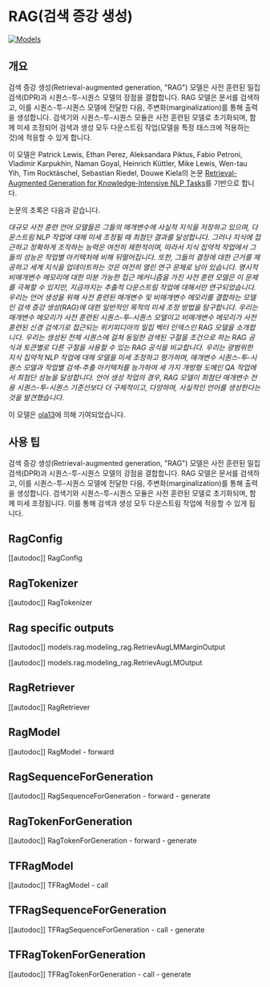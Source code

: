 <!--Copyright 2020 The HuggingFace Team. All rights reserved.

Licensed under the Apache License, Version 2.0 (the "License"); you may not use this file except in compliance with
the License. You may obtain a copy of the License at

http://www.apache.org/licenses/LICENSE-2.0

Unless required by applicable law or agreed to in writing, software distributed under the License is distributed on
an "AS IS" BASIS, WITHOUT WARRANTIES OR CONDITIONS OF ANY KIND, either express or implied. See the License for the
specific language governing permissions and limitations under the License.

⚠️ Note that this file is in Markdown but contain specific syntax for our doc-builder (similar to MDX) that may not be
rendered properly in your Markdown viewer.

-->

# RAG(검색 증강 생성)

<div class="flex flex-wrap space-x-1">
<a href="https://huggingface.co/models?filter=rag">
<img alt="Models" src="https://img.shields.io/badge/All_model_pages-rag-blueviolet">
</a>
</div>

## 개요

검색 증강 생성(Retrieval-augmented generation, "RAG") 모델은 사전 훈련된 밀집 검색(DPR)과 시퀀스-투-시퀀스 모델의 장점을 결합합니다. RAG 모델은 문서를 검색하고, 이를 시퀀스-투-시퀀스 모델에 전달한 다음, 주변화(marginalization)를 통해 출력을 생성합니다. 검색기와 시퀀스-투-시퀀스 모듈은 사전 훈련된 모델로 초기화되며, 함께 미세 조정되어 검색과 생성 모두 다운스트림 작업(모델을 특정 태스크에 적용하는 것)에 적응할 수 있게 합니다.

이 모델은 Patrick Lewis, Ethan Perez, Aleksandara Piktus, Fabio Petroni, Vladimir Karpukhin, Naman Goyal, Heinrich Küttler, Mike Lewis, Wen-tau Yih, Tim Rocktäschel, Sebastian Riedel, Douwe Kiela의 논문 [Retrieval-Augmented Generation for Knowledge-Intensive NLP Tasks](https://arxiv.org/abs/2005.11401)를 기반으로 합니다.

논문의 초록은 다음과 같습니다.

*대규모 사전 훈련 언어 모델들은 그들의 매개변수에 사실적 지식을 저장하고 있으며, 다운스트림 NLP 작업에 대해 미세 조정될 때 최첨단 결과를 달성합니다. 그러나 지식에 접근하고 정확하게 조작하는 능력은 여전히 제한적이며, 따라서 지식 집약적 작업에서 그들의 성능은 작업별 아키텍처에 비해 뒤떨어집니다. 또한, 그들의 결정에 대한 근거를 제공하고 세계 지식을 업데이트하는 것은 여전히 열린 연구 문제로 남아 있습니다. 명시적 비매개변수 메모리에 대한 미분 가능한 접근 메커니즘을 가진 사전 훈련 모델은 이 문제를 극복할 수 있지만, 지금까지는 추출적 다운스트림 작업에 대해서만 연구되었습니다. 우리는 언어 생성을 위해 사전 훈련된 매개변수 및 비매개변수 메모리를 결합하는 모델인 검색 증강 생성(RAG)에 대한 일반적인 목적의 미세 조정 방법을 탐구합니다. 우리는 매개변수 메모리가 사전 훈련된 시퀀스-투-시퀀스 모델이고 비매개변수 메모리가 사전 훈련된 신경 검색기로 접근되는 위키피디아의 밀집 벡터 인덱스인 RAG 모델을 소개합니다. 우리는 생성된 전체 시퀀스에 걸쳐 동일한 검색된 구절을 조건으로 하는 RAG 공식과 토큰별로 다른 구절을 사용할 수 있는 RAG 공식을 비교합니다. 우리는 광범위한 지식 집약적 NLP 작업에 대해 모델을 미세 조정하고 평가하며, 매개변수 시퀀스-투-시퀀스 모델과 작업별 검색-추출 아키텍처를 능가하여 세 가지 개방형 도메인 QA 작업에서 최첨단 성능을 달성합니다. 언어 생성 작업의 경우, RAG 모델이 최첨단 매개변수 전용 시퀀스-투-시퀀스 기준선보다 더 구체적이고, 다양하며, 사실적인 언어를 생성한다는 것을 발견했습니다.*

이 모델은 [ola13](https://huggingface.co/ola13)에 의해 기여되었습니다.

## 사용 팁

검색 증강 생성(Retrieval-augmented generation, "RAG") 모델은 사전 훈련된 밀집 검색(DPR)과 시퀀스-투-시퀀스 모델의 강점을 결합합니다. RAG 모델은 문서를 검색하고, 이를 시퀀스-투-시퀀스 모델에 전달한 다음, 주변화(marginalization)를 통해 출력을 생성합니다. 검색기와 시퀀스-투-시퀀스 모듈은 사전 훈련된 모델로 초기화되며, 함께 미세 조정됩니다. 이를 통해 검색과 생성 모두 다운스트림 작업에 적응할 수 있게 됩니다.

## RagConfig

[[autodoc]] RagConfig

## RagTokenizer

[[autodoc]] RagTokenizer

## Rag specific outputs

[[autodoc]] models.rag.modeling_rag.RetrievAugLMMarginOutput

[[autodoc]] models.rag.modeling_rag.RetrievAugLMOutput

## RagRetriever

[[autodoc]] RagRetriever

<frameworkcontent>
<pt>

## RagModel

[[autodoc]] RagModel
    - forward

## RagSequenceForGeneration

[[autodoc]] RagSequenceForGeneration
    - forward
    - generate

## RagTokenForGeneration

[[autodoc]] RagTokenForGeneration
    - forward
    - generate

</pt>
<tf>

## TFRagModel

[[autodoc]] TFRagModel
    - call

## TFRagSequenceForGeneration

[[autodoc]] TFRagSequenceForGeneration
    - call
    - generate

## TFRagTokenForGeneration

[[autodoc]] TFRagTokenForGeneration
    - call
    - generate

</tf>
</frameworkcontent>
